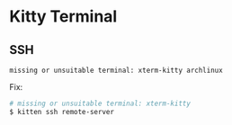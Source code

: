 # Kitty Terminal

## SSH

```
missing or unsuitable terminal: xterm-kitty archlinux
```

Fix:

```bash
# missing or unsuitable terminal: xterm-kitty
$ kitten ssh remote-server
```
